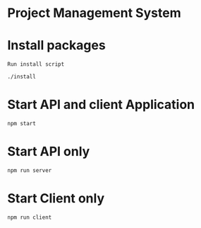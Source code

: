 # Project Management System

# Install packages

    Run install script

    ./install

# Start API and client Application

    npm start

# Start API only

    npm run server

# Start Client only

    npm run client